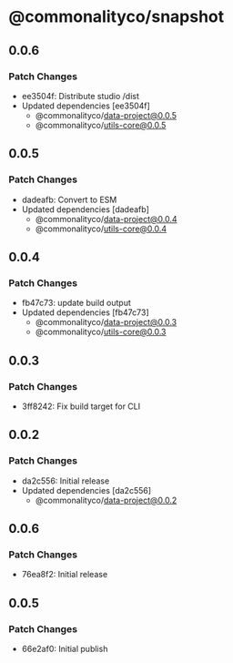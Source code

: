# @commonalityco/snapshot

## 0.0.6

### Patch Changes

- ee3504f: Distribute studio /dist
- Updated dependencies [ee3504f]
  - @commonalityco/data-project@0.0.5
  - @commonalityco/utils-core@0.0.5

## 0.0.5

### Patch Changes

- dadeafb: Convert to ESM
- Updated dependencies [dadeafb]
  - @commonalityco/data-project@0.0.4
  - @commonalityco/utils-core@0.0.4

## 0.0.4

### Patch Changes

- fb47c73: update build output
- Updated dependencies [fb47c73]
  - @commonalityco/data-project@0.0.3
  - @commonalityco/utils-core@0.0.3

## 0.0.3

### Patch Changes

- 3ff8242: Fix build target for CLI

## 0.0.2

### Patch Changes

- da2c556: Initial release
- Updated dependencies [da2c556]
  - @commonalityco/data-project@0.0.2

## 0.0.6

### Patch Changes

- 76ea8f2: Initial release

## 0.0.5

### Patch Changes

- 66e2af0: Initial publish
